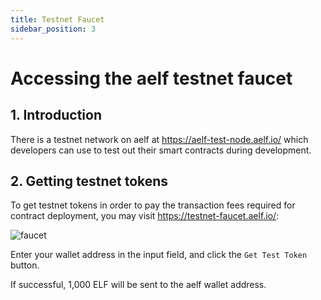 ```yaml
---
title: Testnet Faucet
sidebar_position: 3
---
```


# Accessing the aelf testnet faucet

## 1. Introduction

There is a testnet network on aelf at https://aelf-test-node.aelf.io/ which developers can use to test out their smart contracts during development.

## 2. Getting testnet tokens

To get testnet tokens in order to pay the transaction fees required for contract deployment, you may visit https://testnet-faucet.aelf.io/:

![faucet](/img/faucet.png)

Enter your wallet address in the input field, and click the `Get Test Token` button.

If successful, 1,000 ELF will be sent to the aelf wallet address.
